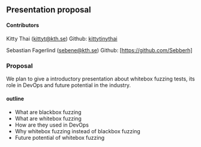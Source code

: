 ## Presentation proposal

#### Contributors
Kitty Thai (kittyt@kth.se)
Github: [kittytinythai](https://github.com/kittytinythai)

Sebastian Fagerlind (sebene@kth.se)
Github: [https://github.com/Sebberh]

### Proposal
We plan to give a introductory presentation about whitebox fuzzing tests, its role in DevOps and future potential in the industry.

#### outline
* What are blackbox fuzzing
* What are whitebox fuzzing
* How are they used in DevOps
* Why whitebox fuzzing instead of blackbox fuzzing
* Future potential of whitebox fuzzing
